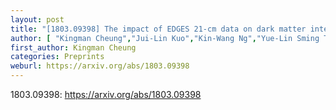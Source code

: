 ```yaml
---
layout: post
title: "[1803.09398] The impact of EDGES 21-cm data on dark matter interactions"
author: [ "Kingman Cheung","Jui-Lin Kuo","Kin-Wang Ng","Yue-Lin Sming Tsai" ]
first_author: Kingman Cheung
categories: Preprints
weburl: https://arxiv.org/abs/1803.09398
---
```


1803.09398: https://arxiv.org/abs/1803.09398
